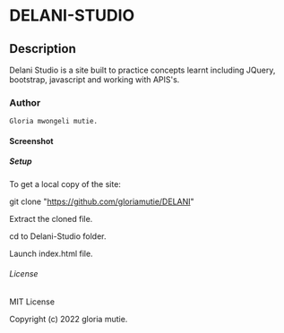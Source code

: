 # DELANI-STUDIO

## Description

Delani Studio is a site built to practice concepts learnt including JQuery, bootstrap, javascript and working with APIS's.

### Author

    Gloria mwongeli mutie.

#### Screenshot

##### Setup

To get a local copy of the site:

git clone "https://github.com/gloriamutie/DELANI"

Extract the cloned file.

cd to Delani-Studio folder.

Launch index.html file.

###### License

 MIT License

Copyright (c) 2022 gloria mutie.
